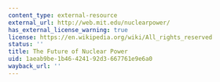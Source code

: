 ```yaml
---
content_type: external-resource
external_url: http://web.mit.edu/nuclearpower/
has_external_license_warning: true
license: https://en.wikipedia.org/wiki/All_rights_reserved
status: ''
title: The Future of Nuclear Power
uid: 1aeab9be-1b46-4241-92d3-667761e9e6a0
wayback_url: ''
---
```

